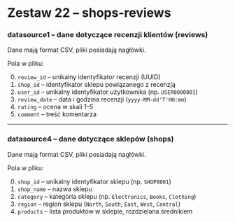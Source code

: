 # Zestaw 22 – shops-reviews

### datasource1 – dane dotyczące recenzji klientów (reviews)

Dane mają format CSV, pliki posiadają nagłówki.

Pola w pliku:

0. `review_id` – unikalny identyfikator recenzji (UUID)  
1. `shop_id` – identyfikator sklepu powiązanego z recenzją  
2. `user_id` – unikalny identyfikator użytkownika (np. `USER0000001`)  
3. `review_date` – data i godzina recenzji (`yyyy-MM-dd'T'HH:mm`)  
4. `rating` – ocena w skali 1–5  
5. `comment` – treść komentarza  

---

### datasource4 – dane dotyczące sklepów (shops)

Dane mają format CSV, pliki posiadają nagłówki.

Pola w pliku:

0. `shop_id` – unikalny identyfikator sklepu (np. `SHOP0001`)  
1. `shop_name` – nazwa sklepu  
2. `category` – kategoria sklepu (np. `Electronics`, `Books`, `Clothing`)  
3. `region` – region sklepu (`North`, `South`, `East`, `West`, `Central`)  
4. `products` – lista produktów w sklepie, rozdzielana średnikiem
